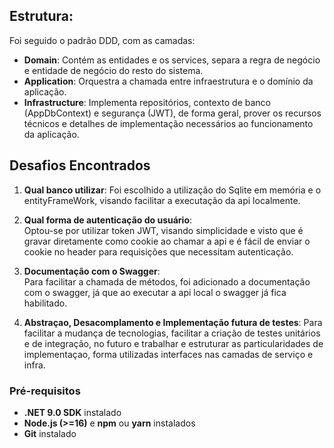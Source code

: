 ## Estrutura:
Foi seguido o padrão DDD, com as camadas:
- **Domain**: Contém as entidades e os services, separa a regra de negócio e entidade de negócio do resto do sistema.
- **Application**: Orquestra a chamada entre infraestrutura e o domínio da aplicação.
- **Infrastructure**: Implementa repositórios, contexto de banco (AppDbContext) e segurança (JWT), de forma geral,
                      prover os recursos técnicos e detalhes de implementação necessários ao funcionamento da aplicação.

## Desafios Encontrados

1. **Qual banco utilizar**:
   Foi escolhido a utilização do Sqlite em memória e o entityFrameWork, visando facilitar a executação da api localmente.

2. **Qual forma de autenticação do usuário**:  
   Optou-se por utilizar token JWT, visando simplicidade e visto que é gravar diretamente como cookie ao chamar a api
   e é fácil de enviar o cookie no header para requisições que necessitam autenticação.

3. **Documentação com o Swagger**:  
   Para facilitar a chamada de métodos, foi adicionado a documentação com o swagger, já que ao executar a api local o swagger já fica habilitado.

4. **Abstraçao, Desacomplamento e Implementação futura de testes**:
   Para facilitar a mudança de tecnologias, facilitar a criação de testes unitários e de integração, no futuro e trabalhar
   e estruturar as particularidades de implementaçao, forma utilizadas interfaces nas camadas de serviço e infra.


### Pré-requisitos

- **.NET 9.0 SDK** instalado
- **Node.js (>=16)** e **npm** ou **yarn** instalados
- **Git** instalado
